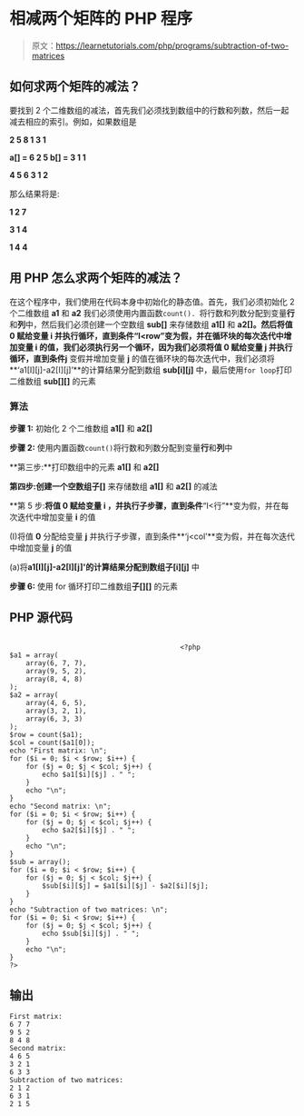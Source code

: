 # 相减两个矩阵的 PHP 程序

> 原文：<https://learnetutorials.com/php/programs/subtraction-of-two-matrices>

## 如何求两个矩阵的减法？

要找到 2 个二维数组的减法，首先我们必须找到数组中的行数和列数，然后一起减去相应的索引。例如，如果数组是

**2 5 8 1 3 1**

**a[] = 6 2 5 b[] = 3 1 1**

**4 5 6 3 1 2**

那么结果将是:

**1 2 7**

**3 1 4**

**1 4 4**

## 用 PHP 怎么求两个矩阵的减法？

在这个程序中，我们使用在代码本身中初始化的静态值。首先，我们必须初始化 2 个二维数组 **a1** 和 **a2** 我们必须使用内置函数`count(). `将行数和列数分配到变量**行**和**列**中，然后我们必须创建一个空数组 **sub[]** 来存储数组 **a1[]** 和 **a2[]。**然后将值 **0** 赋给变量 **i** 并执行循环，直到条件**“I<row”**变为假，并在循环块的每次迭代中增加变量 **i** 的值，我们必须执行另一个循环，因为我们必须将值 **0** 赋给变量 **j** 并执行循环，直到条件**j** 变假并增加变量 **j** 的值在循环块的每次迭代中，我们必须将**‘a1[I][j]-a2[I][j]’**的计算结果分配到数组 **sub[i][j]** 中，最后使用`for loop`打印二维数组 **sub[][]** 的元素

### 算法

**步骤 1:** 初始化 2 个二维数组 **a1[]** 和 **a2[]**

**步骤 2:** 使用内置函数`count()`将行数和列数分配到变量**行**和**列**中

**第三步:**打印数组中的元素 **a1[]** 和 **a2[]**

**第四步:**创建一个空数组**子[]** 来存储数组 **a1[]** 和 **a2[]** 的减法

**第 5 步:**将值 **0** 赋给变量 **i** ，并执行子步骤，直到条件**“I<行”**变为假，并在每次迭代中增加变量 **i** 的值

(I)将值 **0** 分配给变量 **j** 并执行子步骤，直到条件**‘j<col’**变为假，并在每次迭代中增加变量 **j** 的值

(a)将**a1[I][j]-a2[I][j]'**的计算结果分配到数组**子[i][j]** 中

**步骤 6:** 使用 for 循环打印二维数组**子[][]** 的元素

## PHP 源代码

```

                                          <?php
$a1 = array(
    array(6, 7, 7),
    array(9, 5, 2),
    array(8, 4, 8)
);
$a2 = array(
    array(4, 6, 5),
    array(3, 2, 1),
    array(6, 3, 3)
);
$row = count($a1);
$col = count($a1[0]);
echo "First matrix: \n";
for ($i = 0; $i < $row; $i++) {
    for ($j = 0; $j < $col; $j++) {
        echo $a1[$i][$j] . " ";
    }
    echo "\n";
}
echo "Second matrix: \n";
for ($i = 0; $i < $row; $i++) {
    for ($j = 0; $j < $col; $j++) {
        echo $a2[$i][$j] . " ";
    }
    echo "\n";
}
$sub = array();
for ($i = 0; $i < $row; $i++) {
    for ($j = 0; $j < $col; $j++) {
        $sub[$i][$j] = $a1[$i][$j] - $a2[$i][$j];
    }
}
echo "Subtraction of two matrices: \n";
for ($i = 0; $i < $row; $i++) {
    for ($j = 0; $j < $col; $j++) {
        echo $sub[$i][$j] . " ";
    }
    echo "\n";
}
?>

```

## 输出

```
First matrix:
6 7 7
9 5 2
8 4 8
Second matrix:
4 6 5
3 2 1
6 3 3
Subtraction of two matrices:
2 1 2
6 3 1
2 1 5
```
